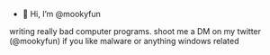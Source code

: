 - 👋 Hi, I’m @mookyfun


writing really bad computer programs. shoot me a DM on my twitter (@mookyfun) if you like malware or anything windows related

<!---
mookyfun/mookyfun is a ✨ special ✨ repository because its `README.md` (this file) appears on your GitHub profile.
You can click the Preview link to take a look at your changes.
--->
